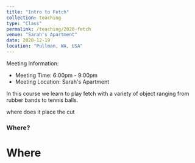 ```yaml
---
title: "Intro to Fetch"
collection: teaching
type: "Class"
permalink: /teaching/2020-fetch
venue: "Sarah's Apartment"
date: 2020-12-19
location: "Pullman, WA, USA"
---
```

Meeting Information:
- Meeting Time: 6:00pm - 9:00pm
- Meeting Location: Sarah's Apartment

In this course we learn to play fetch with a variety of object ranging from rubber bands to tennis balls.






where does it place the cut





### Where?





# Where
